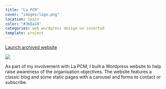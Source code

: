 ```yaml
---
title: "La PCM"
cover: "images/logo.png"
location: Spain
color: "#368a18"
categories: web wordpress design ux inverted
template: project
---
```


<p class="align-center">
<a class="btn external" role="button" href="http://lapcm.herokuapp.com" target="_blank">Launch archived website</a>
</p>

![](/work/lapcm/images/1.png)

As part of my involvement with La PCM, I built a Wordpress website to help raise awareness of the organisation objectives. The website features a classic blog and some static pages with a carousel and forms to contact or subscribe.
